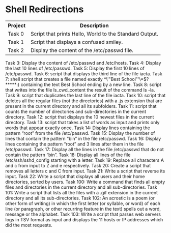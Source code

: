 # Shell Redirections
<table>
<tr>
<th>Project</th>
<th>Description</th>
</tr>

<tr>
<td>Task 0</td>
<td>Script that prints Hello, World to the Standard Output.</td>
</tr>

<tr>
<td>Task 1</td>
<td>Script that displays a confused smiley.</td>
</tr>

<tr>
<td>Task 2</td>
<td>Display the content of the /etc/passwd file.</td>
</tr>
</table>

Task 3: Display the content of /etc/passwd and /etc/hosts.
Task 4: Display the last 10 lines of /etc/passwd.
Task 5: Display the first 10 lines of /etc/passwd.
Task 6: script that displays the third line of the file iacta.
Task 7: shell script that creates a file named exactly \*\\'"Best School"\'\\*$\?\*\*\*\*\*:) containing the text Best School ending by a new line.
Task 8: script that writes into the file ls_cwd_content the result of the command ls -la.
Task 9: script that duplicates the last line of the file iacta.
Task 10: script that deletes all the regular files (not the directories) with a .js extension that are present in the current directory and all its subfolders.
Task 11: script that counts the number of directories and sub-directories in the current directory.
Task 12: script that displays the 10 newest files in the current directory.
Task 13: script that takes a list of words as input and prints only words that appear exactly once.
Task 14: Display lines containing the pattern “root” from the file /etc/passwd.
Task 15: Display the number of lines that contain the pattern “bin” in the file /etc/passwd.
Task 16: Display lines containing the pattern “root” and 3 lines after them in the file /etc/passwd.
Task 17: Display all the lines in the file /etc/passwd that do not contain the pattern “bin”.
Task 18: Display all lines of the file /etc/ssh/sshd_config starting with a letter.
Task 19: Replace all characters A and c from input to Z and e respectively.
Task 20: Create a script that removes all letters c and C from input.
Task 21: Write a script that reverse its input.
Task 22: Write a script that displays all users and their home directories, sorted by users.
Task 100: Write a command that finds all empty files and directories in the current directory and all sub-directories.
Task 101: Write a script that lists all the files with a .gif extension in the current directory and all its sub-directories.
Task 102: An acrostic is a poem (or other form of writing) in which the first letter (or syllable, or word) of each line (or paragraph, or other recurring feature in the text) spells out a word, message or the alphabet.
Task 103: Write a script that parses web servers logs in TSV format as input and displays the 11 hosts or IP addresses which did the most requests.
